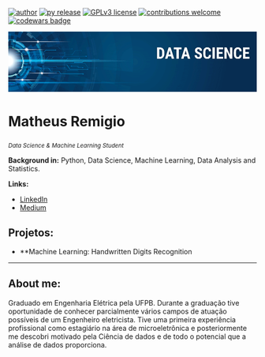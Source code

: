 [![author](https://img.shields.io/badge/author-msremigio-red.svg)](https://www.linkedin.com/in/msremigio/) 
[![py release](https://img.shields.io/badge/python-3.7+-blue.svg)](https://www.python.org/downloads/release/python-365/) 
[![GPLv3 license](https://img.shields.io/badge/License-GPLv3-blue.svg)](http://perso.crans.org/besson/LICENSE.html) 
[![contributions welcome](https://img.shields.io/badge/contributions-welcome-brightgreen.svg?style=flat)](https://github.com/msremigio/projects_DataScience/tree/master/issues)
[![codewars badge](https://www.codewars.com/users/msremigio/badges/micro)](https://www.codewars.com/users/msremigio)


<p align="center">
  <img src="images/banner.png" >
</p>

# Matheus Remigio
<sub>*Data Science & Machine Learning Student*</sub>

**Background in:** Python, Data Science, Machine Learning, Data Analysis and Statistics.

**Links:**
* [LinkedIn](https://www.linkedin.com/in/msremigio/)
* [Medium](https://medium.com/@msremigio)

## Projetos:


* **Machine Learning: Handwritten Digits Recognition
---

## About me:

Graduado em Engenharia Elétrica pela UFPB. Durante a graduação tive oportunidade de conhecer parcialmente vários campos de atuação possíveis de um Engenheiro eletricista. Tive uma primeira experiência profissional como estagiário na área de microeletrônica e posteriormente me descobri motivado pela Ciência de dados e de todo o potencial que a análise de dados proporciona.

